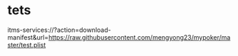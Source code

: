 # tets
itms-services://?action=download-manifest&url=https://raw.githubusercontent.com/mengyong23/mypoker/master/test.plist
 
